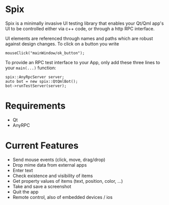 # Spix
Spix is a minimally invasive UI testing library that enables your
Qt/Qml app's UI to be controlled either via c++ code, or through a http RPC
interface.

UI elements are referenced through names and paths which are robust against
design changes. To click on a button you write
```
mouseClick("mainWindow/ok_button");
```

To provide an RPC test interface to your App,
only add these three lines to your `main(...)` function:
```
spix::AnyRpcServer server;
auto bot = new spix::QtQmlBot();
bot->runTestServer(server);
```

# Requirements
* Qt
* AnyRPC

# Current Features
* Send mouse events (click, move, drag/drop)
* Drop mime data from external apps
* Enter text
* Check existence and visibility of items
* Get property values of items (text, position, color, ...)
* Take and save a screenshot
* Quit the app
* Remote control, also of embedded devices / ios

